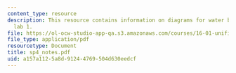 ```yaml
---
content_type: resource
description: This resource contains information on diagrams for water bottle rocket
  lab 1.
file: https://ol-ocw-studio-app-qa.s3.amazonaws.com/courses/16-01-unified-engineering-i-ii-iii-iv-fall-2005-spring-2006/a157a1125a8d91244769504d630eedcf_sp4_notes.pdf
file_type: application/pdf
resourcetype: Document
title: sp4_notes.pdf
uid: a157a112-5a8d-9124-4769-504d630eedcf
---
```

